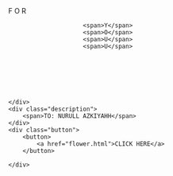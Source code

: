 <!DOCTYPE html>
<html lang="en">
<head>
    <meta charset="UTF-8">
    <meta http-equiv="X-UA-Compatible" content="IE=edge">
    <meta name="viewport" content="width=device-width, initial-scale=1.0">
    <link rel="stylesheet" href="css/style.css">
    <link rel="icon" href="img/flowers.png" type="image/x-icon">
    <title>Flowers</title>
                  </head>
                   <body>
                    <div class="greetings">
                    <!-- silahkan menambah kata sesuai keinginan dengan <span>text...</span -->
                         <span>F</span>
                         <span>O</span>
                         <span>R</span>

                         <span>Y</span>
                         <span>O</span>
                         <span>U</span>
                         <span>U</span>






    
    </div>
    <div class="description">
        <span>TO: NURULL AZKIYAHH</span>
    </div>
    <div class="button">
        <button>
            <a href="flower.html">CLICK HERE</a>
        </button>
        
    </div>
</body>
</html>
